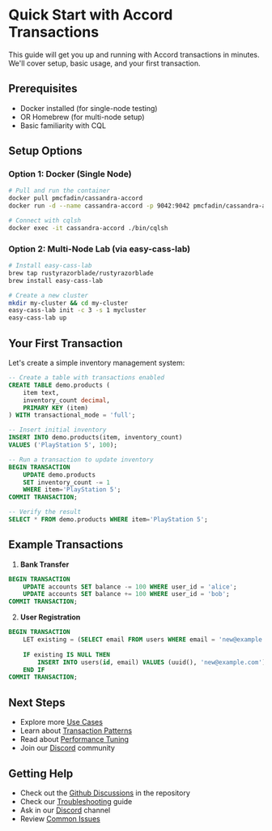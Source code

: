 # Quick Start with Accord Transactions

This guide will get you up and running with Accord transactions in minutes. We'll cover setup, basic usage, and your first transaction.

## Prerequisites

- Docker installed (for single-node testing)
- OR Homebrew (for multi-node setup)
- Basic familiarity with CQL

## Setup Options

### Option 1: Docker (Single Node)
```bash
# Pull and run the container
docker pull pmcfadin/cassandra-accord
docker run -d --name cassandra-accord -p 9042:9042 pmcfadin/cassandra-accord

# Connect with cqlsh
docker exec -it cassandra-accord ./bin/cqlsh
```

### Option 2: Multi-Node Lab (via easy-cass-lab)
```bash
# Install easy-cass-lab
brew tap rustyrazorblade/rustyrazorblade
brew install easy-cass-lab

# Create a new cluster
mkdir my-cluster && cd my-cluster
easy-cass-lab init -c 3 -s 1 mycluster
easy-cass-lab up
```

## Your First Transaction

Let's create a simple inventory management system:

```sql
-- Create a table with transactions enabled
CREATE TABLE demo.products (
    item text,
    inventory_count decimal,
    PRIMARY KEY (item)
) WITH transactional_mode = 'full';

-- Insert initial inventory
INSERT INTO demo.products(item, inventory_count) 
VALUES ('PlayStation 5', 100);

-- Run a transaction to update inventory
BEGIN TRANSACTION
    UPDATE demo.products 
    SET inventory_count -= 1 
    WHERE item='PlayStation 5';
COMMIT TRANSACTION;

-- Verify the result
SELECT * FROM demo.products WHERE item='PlayStation 5';
```

## Example Transactions

1. **Bank Transfer**
```sql
BEGIN TRANSACTION
    UPDATE accounts SET balance -= 100 WHERE user_id = 'alice';
    UPDATE accounts SET balance += 100 WHERE user_id = 'bob';
COMMIT TRANSACTION;
```

2. **User Registration**
```sql
BEGIN TRANSACTION
    LET existing = (SELECT email FROM users WHERE email = 'new@example.com');
    
    IF existing IS NULL THEN
        INSERT INTO users(id, email) VALUES (uuid(), 'new@example.com');
    END IF
COMMIT TRANSACTION;
```

## Next Steps

- Explore more [Use Cases](use-cases.md)
- Learn about [Transaction Patterns](patterns.md)
- Read about [Performance Tuning](performance.md)
- Join our [Discord](https://discord.gg/GrRCajJqmQ) community

## Getting Help
- Check out the [Github Discussions](https://github.com/pmcfadin/awesome-accord/) in the repository
- Check our [Troubleshooting](troubleshooting.md) guide
- Ask in our [Discord](https://discord.gg/GrRCajJqmQ) channel
- Review [Common Issues](troubleshooting.md#common-issues)